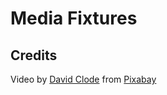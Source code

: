 # Media Fixtures

## Credits

Video by
<a href="https://pixabay.com/users/davidclode-43394210/?utm_source=link-attribution&utm_medium=referral&utm_campaign=video&utm_content=219571">David
Clode</a> from
<a href="https://pixabay.com//?utm_source=link-attribution&utm_medium=referral&utm_campaign=video&utm_content=219571">Pixabay</a>
